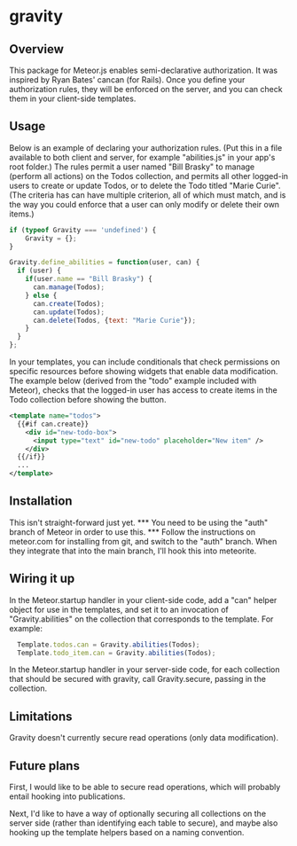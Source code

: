 gravity
=======

Overview
--------

This package for Meteor.js enables semi-declarative authorization.  It was inspired by Ryan Bates' cancan (for Rails).  Once you define your authorization rules, they will be enforced on the server, and you can check them in your client-side templates.

Usage
-----
Below is an example of declaring your authorization rules. (Put this in a file available to both client and server, for example "abilities.js" in your app's root folder.)  The rules permit a user named "Bill Brasky" to manage (perform all actions) on the Todos collection, and permits all other logged-in users to create or update Todos, or to delete the Todo titled "Marie Curie". (The criteria has can have multiple criterion, all of which must match, and is the way you could enforce that a user can only modify or delete their own items.)

``` javascript
if (typeof Gravity === 'undefined') {
	Gravity = {};
}

Gravity.define_abilities = function(user, can) {
  if (user) {
    if(user.name == "Bill Brasky") {
      can.manage(Todos);
    } else {
      can.create(Todos);
      can.update(Todos);
      can.delete(Todos, {text: "Marie Curie"});
    }
  }
};
```

In your templates, you can include conditionals that check permissions on specific resources before showing widgets that enable data modification.  The example below (derived from the "todo" example included with Meteor), checks that the logged-in user has access to create items in the Todo collection before showing the button.

``` XML
<template name="todos">
  {{#if can.create}}
    <div id="new-todo-box">
      <input type="text" id="new-todo" placeholder="New item" />
    </div>
  {{/if}}
  ...
</template>
```

Installation
------------
This isn't straight-forward just yet. *** You need to be using the "auth" branch of Meteor in order to use this. *** Follow the instructions on meteor.com for installing from git, and switch to the "auth" branch.
When they integrate that into the main branch, I'll hook this into meteorite.

Wiring it up
------------
In the Meteor.startup handler in your client-side code, add a "can" helper object for use in the templates, and set it to an invocation of "Gravity.abilities" on the collection that corresponds to the template. For example:
``` javascript
  Template.todos.can = Gravity.abilities(Todos);
  Template.todo_item.can = Gravity.abilities(Todos);
```

In the Meteor.startup handler in your server-side code, for each collection that should be secured with gravity, call Gravity.secure, passing in the collection.

Limitations
-----------

Gravity doesn't currently secure read operations (only data modification).

Future plans
------------
First, I would like to be able to secure read operations, which will probably entail hooking into publications.

Next, I'd like to have a way of optionally securing all collections on the server side (rather than identifying each table to secure), and maybe also hooking up the template helpers based on a naming convention.
